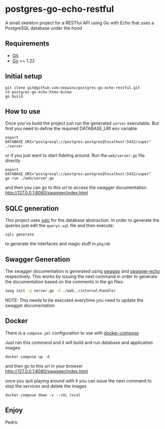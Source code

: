 # postgres-go-echo-restful

A small skeleton project for a RESTful API using Go with Echo that uses a PostgreSQL database under the hood

## Requirements

- [Git](https://git-scm.com/)
- [Go](https://go.dev/) >= 1.22

## Initial setup

```shell
git clone git@github.com:neowinx/postgres-go-echo-restful.git
cd postgres-go-echo-htmx-bulma
go build
```

## How to use

Once you've build the project just run the generated `server` executable. But first you need to define
the required DATABASE_URI env variable

```shell
export DATABASE_URI="postgresql://postgres:postgres@localhost:5432/super"
./server
```

or if you just want to start fideling around. Run the `web/server.go` file directly

```shell
export DATABASE_URI="postgresql://postgres:postgres@localhost:5432/super"
go run ./web/server.go
```

and then you can go to this url to access the swagger documentation http://127.0.0.1:8080/swagger/index.html

## SQLC generation

This project uses [sqlc](https://sqlc.dev/) for the database abstraction. In order to generate the queries just edit the `querys.sql` file and then execute: 

```shell
sqlc generate
```

to generate the interfaces and magic stuff in `pkg/db`

## Swagger Generation

The swagger documentation is generated using [swaggo](https://github.com/swaggo/swag) and [swagger-echo](https://github.com/swaggo/echo-swagger) respectively. This works by
issuing the next command in order to generate the documentation based on the comments in the go files:

```bash
swag init -g server.go -d ./web,./internal/handler
```

NOTE: This needs to be executed everytime you need to update the swagger documentation

## Docker

There is a `compose.yml` configuration to use with [docker-compose](https://docs.docker.com/compose/)

Just run this command and it will build and run database and application images:

```shell
docker compose up -d
```

and then go to this url in your browser http://127.0.0.1:8080/swagger/index.html

once you quit playing around with it you can issue the next command to stop the services and delete the images

```shell
docker compose down -v --rmi local
```

## Enjoy

Pedro
